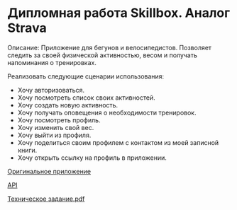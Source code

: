 # Дипломная работа Skillbox. Аналог Strava
Описание: Приложение для бегунов и велосипедистов. Позволяет следить за своей физической активностью, весом и получать напоминания о тренировках.

Реализовать следующие сценарии использования:
- Хочу авторизоваться.
- Хочу посмотреть список своих активностей.
- Хочу создать новую активность.
- Хочу получать оповещения о необходимости тренировок.
- Хочу посмотреть профиль.
- Хочу изменить свой вес.
- Хочу выйти из профиля.
- Хочу поделиться своим профилем с контактом из моей записной книги.
- Хочу открыть ссылку на профиль в приложении.

[Оригинальное приложение](https://play.google.com/store/apps/details?id=com.strava&hl=ru&gl=US)

[API](https://developers.strava.com/docs/reference/)

[Техническое задание.pdf](https://github.com/Joker4567/Strava/blob/master/doc/strava.pdf)
